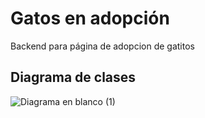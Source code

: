 # Gatos en adopción
 Backend para página de adopcion de gatitos
 
 ## Diagrama de clases
 
![Diagrama en blanco (1)](https://github.com/florencianionquepan/gatos-spring-boot/assets/85314154/beae2661-a996-457a-9fed-d435ec4da329)
